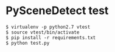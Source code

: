 # PySceneDetect test

```
$ virtualenv -p python2.7 vtest
$ source vtest/bin/activate
$ pip install -r requirements.txt
$ python test.py
```
